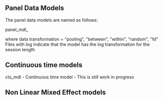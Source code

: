 ## Panel Data Models
The panel data models are named as follows:

panel_mdl_<data transformation> 
  
where 
data transformation = "pooling", "between", "within", "random", "fd"
Files with log indicate that the model has the log transformation for the session length

## Continuous time models
cts_mdl - Continuous time model - This is still work in progress

## Non Linear Mixed Effect models


  

